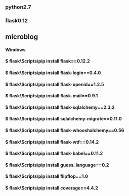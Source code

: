 ### python2.7
### flask0.12

## microblog
#### Windows
#### $ flask\Scripts\pip install flask==0.12.2
#### $ flask\Scripts\pip install flask-login==0.4.0
#### $ flask\Scripts\pip install flask-openid==1.2.5
#### $ flask\Scripts\pip install flask-mail==0.9.1
#### $ flask\Scripts\pip install flask-sqlalchemy==2.3.2
#### $ flask\Scripts\pip install sqlalchemy-migrate==0.11.0
#### $ flask\Scripts\pip install flask-whooshalchemy==0.56
#### $ flask\Scripts\pip install flask-wtf==0.14.2
#### $ flask\Scripts\pip install flask-babel==0.11.2
#### $ flask\Scripts\pip install guess_language==0.2
#### $ flask\Scripts\pip install flipflop==1.0
#### $ flask\Scripts\pip install coverage==4.4.2